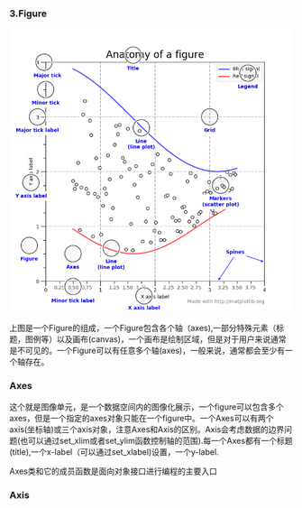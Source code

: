 ### 3.Figure

![](/assets/anatomy.png)

上图是一个Figure的组成，一个Figure包含各个轴（axes\),一部分特殊元素（标题，图例等）以及画布\(canvas\)，一个画布是绘制区域，但是对于用户来说通常是不可见的。一个Figure可以有任意多个轴\(axes\)，一般来说，通常都会至少有一个轴存在。

### Axes

这个就是图像单元，是一个数据空间内的图像化展示，一个figure可以包含多个axes，但是一个指定的axes对象只能在一个figure中。一个Axes可以有两个axis\(坐标轴\)或三个axis对象，注意Axes和Axis的区别。Axis会考虑数据的边界问题\(也可以通过set\_xlim或者set\_ylim函数控制轴的范围\).每一个Axes都有一个标题\(title\),一个x-label（可以通过set\_xlabel\)设置，一个y-label.

Axes类和它的成员函数是面向对象接口进行编程的主要入口

### Axis






